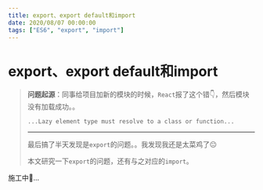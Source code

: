 ```yaml
---
title: export、export default和import
date: 2020/08/07 00:00:00
tags: ["ES6", "export", "import"]
---
```


# export、export default和import

<ClientOnly>
  <display-bar :displayData="$frontmatter"></display-bar>
</ClientOnly>

> **问题起源**：同事给项目加新的模块的时候，`React`报了这个错👇，然后模块没有加载成功。。
>
>  `...Lazy element type must resolve to a class or function...`
>
> ****
>
> 最后搞了半天发现是`export`的问题。。我发现我还是太菜鸡了😐
>
> 本文研究一下`export`的问题，还有与之对应的`import`。



施工中🚧...

